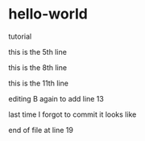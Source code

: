# hello-world
tutorial


this is the 5th line


this is the 8th line


this is the 11th line 

editing B again to add line 13


last time I forgot to commit it looks like 


end of file at line 19
